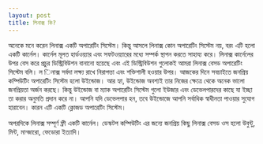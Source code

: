 ```yaml
---
layout: post
title: লিনাক্স কি?
---
```

অনেকে মনে করেন লিনাক্স একটি অপারেটিং সিস্টেম। কিন্তু আসলে লিনাক্স কোন অপারেটিং সিস্টেম নয়, বরং এটি হলো একটি কার্নেল। 
কার্নেল মূলত হার্ডওয়্যার এবং সফটওয়্যারের মধ্যে সম্পর্ক স্থাপন করতে সাহায্য করে। 
লিনাক্স কার্নেলের উপর বেস করে প্রচুর ডিস্ট্রিবিউশন বানানো হয়েছে এবং এই ডিস্ট্রিবিউশন গুলোকই আমরা লিনাক্স বেসড অপারেটিং সিস্টেম বলি। ল
িনাক্স সর্বদা লক্ষ্য রাখে নিরাপত্তা এবং শক্তিশালী হওয়ার উপর। আজকের দিনে সবচাইতে জনপ্রিয় কম্পিউটিং অপারেটিং সিস্টেম হলো উইন্ডোজ। 
আর হ্যা, উইন্ডোজ অবশ্যই তার নিজের ক্ষেত্রে থেকে অনেক ভালো জনপ্রিয়তা অর্জন করছে। কিন্তু উইন্ডোজ বা ম্যাক অপারেটিং সিস্টেম গুলো ইউজার এবং ডেভেলপারদের কাছে যা ইচ্ছা তা করার অনুমতি প্রদান করে না। আপনি যদি ডেভেলপার হন, তবে উইন্ডোজে আপনি সর্বাধিক স্বাধীনতা পাওয়ার সুযোগ হারাবেন। 
কারন এটি একটি ক্লোজড অপারেটিং সিস্টেম।

অপরদিকে লিনাক্স সম্পূর্ণ ফ্রী একটি কার্নেল। ডেস্কটপ কম্পিউটিং এর জন্যে জনপ্রিয় কিছু লিনাক্স বেসড ওস হলো উবুন্টু, মিন্ট, মান্জারো, ফেডোরা ইত্যাদি।
